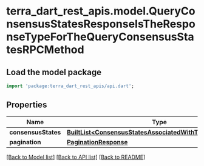 # terra_dart_rest_apis.model.QueryConsensusStatesResponseIsTheResponseTypeForTheQueryConsensusStatesRPCMethod

## Load the model package
```dart
import 'package:terra_dart_rest_apis/api.dart';
```

## Properties
Name | Type | Description | Notes
------------ | ------------- | ------------- | -------------
**consensusStates** | [**BuiltList&lt;ConsensusStatesAssociatedWithTheIdentifierInner&gt;**](ConsensusStatesAssociatedWithTheIdentifierInner.md) |  | [optional] 
**pagination** | [**PaginationResponse**](PaginationResponse.md) |  | [optional] 

[[Back to Model list]](../README.md#documentation-for-models) [[Back to API list]](../README.md#documentation-for-api-endpoints) [[Back to README]](../README.md)


